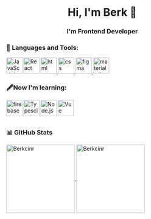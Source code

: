 <br/>
<br/>

<br/><br/><br/>
<h1 align="center">Hi, I'm Berk 👋</h1>
<h3 align="center"> I'm Frontend Developer</h3>


### 🔨 Languages and Tools:
 



 
<a href="https://www.w3schools.com/html/" target="_blank"> <img src="https://raw.githubusercontent.com/rahul-jha98/github_readme_icons/main/language_and_tools/square/html/html.svg" alt="html" height='42px'/> </a>
<a href="https://www.w3schools.com/css/" target="_blank"> <img src="https://raw.githubusercontent.com/rahul-jha98/github_readme_icons/main/language_and_tools/square/css/css.svg" alt="css" height='42px'/> </a>
<a href="https://developer.mozilla.org/en-US/docs/Web/JavaScript" target="_blank"> <img align="left" alt="JavaScript" height ="42px"  src="https://raw.githubusercontent.com/rahul-jha98/github_readme_icons/main/language_and_tools/square/javascript/javascript.svg"> </a>
<a href="https://reactjs.org/" target="_blank"> <img align="left" alt="React" height ="42px" src="https://raw.githubusercontent.com/rahul-jha98/github_readme_icons/main/language_and_tools/square/react/react.svg"></a>
<a href="https://www.figma.com/" target="_blank"> <img src="https://raw.githubusercontent.com/rahul-jha98/github_readme_icons/main/language_and_tools/square/figma/figma.svg" alt="figma" height='42px'/> </a>
<a href="https://material-ui.com/" target="_blank"> <img src="https://raw.githubusercontent.com/rahul-jha98/github_readme_icons/main/language_and_tools/square/figma/material-ui.svg" alt="material-ui" height='42px'/> </a>
### 🖋Now I'm learning:
<a href="https://firebase.google.com/" target="_blank"> <img align="left" src="https://raw.githubusercontent.com/rahul-jha98/github_readme_icons/main/language_and_tools/square/firebase/firebase.svg" alt="firebase" height ="42px"/> </a>
<a href="https://www.typescriptlang.org/" target="_blank"><img align="left" alt="Typescirpt" height ="42px" src="https://raw.githubusercontent.com/rahul-jha98/github_readme_icons/main/language_and_tools/square/typescript/typescript.svg"></a>
<a href="https://nodejs.org" target="_blank"><img align="left" alt="Node.js" height ="42px" src="https://raw.githubusercontent.com/rahul-jha98/github_readme_icons/main/language_and_tools/square/node/node.svg"></a>
<a href="https://vuejs.org/" target="_blank"><img align="left" alt="Vue" height ="42px" src="https://raw.githubusercontent.com/rahul-jha98/github_readme_icons/main/language_and_tools/square/vue/vue.svg"></a>
 
<br/><br/><br/>

### 📊 GitHub Stats
<p align="left">
<a href="https://github.com/ercumentlacin"><img height="180em" align="center" src="https://github-readme-stats.vercel.app/api?username=Berkcinr&show_icons=true&locale=en&theme=algolia&include_all_commits=true&count_private=true" alt="Berkcinr"/> <img height="180em" align="center" src="https://github-readme-stats.vercel.app/api/top-langs?username=Berkcinr&show_icons=true&locale=en&layout=compact&langs_count=8&theme=algolia" alt="Berkcinr"/>

</a>
</p>

